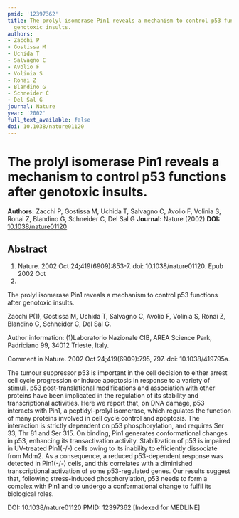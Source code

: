 ```yaml
---
pmid: '12397362'
title: The prolyl isomerase Pin1 reveals a mechanism to control p53 functions after
  genotoxic insults.
authors:
- Zacchi P
- Gostissa M
- Uchida T
- Salvagno C
- Avolio F
- Volinia S
- Ronai Z
- Blandino G
- Schneider C
- Del Sal G
journal: Nature
year: '2002'
full_text_available: false
doi: 10.1038/nature01120
---
```


# The prolyl isomerase Pin1 reveals a mechanism to control p53 functions after genotoxic insults.
**Authors:** Zacchi P, Gostissa M, Uchida T, Salvagno C, Avolio F, Volinia S, Ronai Z, Blandino G, Schneider C, Del Sal G
**Journal:** Nature (2002)
**DOI:** [10.1038/nature01120](https://doi.org/10.1038/nature01120)

## Abstract

1. Nature. 2002 Oct 24;419(6909):853-7. doi: 10.1038/nature01120. Epub 2002 Oct
2.

The prolyl isomerase Pin1 reveals a mechanism to control p53 functions after 
genotoxic insults.

Zacchi P(1), Gostissa M, Uchida T, Salvagno C, Avolio F, Volinia S, Ronai Z, 
Blandino G, Schneider C, Del Sal G.

Author information:
(1)Laboratorio Nazionale CIB, AREA Science Park, Padriciano 99, 34012 Trieste, 
Italy.

Comment in
    Nature. 2002 Oct 24;419(6909):795, 797. doi: 10.1038/419795a.

The tumour suppressor p53 is important in the cell decision to either arrest 
cell cycle progression or induce apoptosis in response to a variety of stimuli. 
p53 post-translational modifications and association with other proteins have 
been implicated in the regulation of its stability and transcriptional 
activities. Here we report that, on DNA damage, p53 interacts with Pin1, a 
peptidyl-prolyl isomerase, which regulates the function of many proteins 
involved in cell cycle control and apoptosis. The interaction is strictly 
dependent on p53 phosphorylation, and requires Ser 33, Thr 81 and Ser 315. On 
binding, Pin1 generates conformational changes in p53, enhancing its 
transactivation activity. Stabilization of p53 is impaired in UV-treated 
Pin1(-/-) cells owing to its inability to efficiently dissociate from Mdm2. As a 
consequence, a reduced p53-dependent response was detected in Pin1(-/-) cells, 
and this correlates with a diminished transcriptional activation of some 
p53-regulated genes. Our results suggest that, following stress-induced 
phosphorylation, p53 needs to form a complex with Pin1 and to undergo a 
conformational change to fulfil its biological roles.

DOI: 10.1038/nature01120
PMID: 12397362 [Indexed for MEDLINE]
